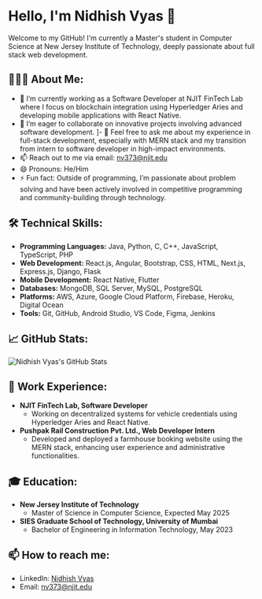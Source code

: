 # Hello, I'm Nidhish Vyas 👋

Welcome to my GitHub! I'm currently a Master's student in Computer Science at New Jersey Institute of Technology, deeply passionate about full stack web development.

## 👨🏻‍💻 About Me:
- 🔭 I’m currently working as a Software Developer at NJIT FinTech Lab where I focus on blockchain integration using Hyperledger Aries and developing mobile applications with React Native.
- 👯 I’m eager to collaborate on innovative projects involving advanced software development.
]- 💬 Feel free to ask me about my experience in full-stack development, especially with MERN stack and my transition from intern to software developer in high-impact environments.
- 📫 Reach out to me via email: [nv373@njit.edu](mailto:nv373@njit.edu)
- 😄 Pronouns: He/Him
- ⚡ Fun fact: Outside of programming, I’m passionate about problem solving and have been actively involved in competitive programming and community-building through technology.


## 🛠 Technical Skills:
- **Programming Languages:** Java, Python, C, C++, JavaScript, TypeScript, PHP
- **Web Development:** React.js, Angular, Bootstrap, CSS, HTML, Next.js, Express.js, Django, Flask
- **Mobile Development:** React Native, Flutter
- **Databases:** MongoDB, SQL Server, MySQL, PostgreSQL
- **Platforms:** AWS, Azure, Google Cloud Platform, Firebase, Heroku, Digital Ocean
- **Tools:** Git, GitHub, Android Studio, VS Code, Figma, Jenkins

## 📈 GitHub Stats:
![Nidhish Vyas's GitHub Stats](https://github-readme-stats.vercel.app/api?username=NidhishVyas&show_icons=true&theme=vue)

## 💼 Work Experience:
- **NJIT FinTech Lab, Software Developer**
  - Working on decentralized systems for vehicle credentials using Hyperledger Aries and React Native.
- **Pushpak Rail Construction Pvt. Ltd., Web Developer Intern**
  - Developed and deployed a farmhouse booking website using the MERN stack, enhancing user experience and administrative functionalities.

## 🎓 Education:
- **New Jersey Institute of Technology**
  - Master of Science in Computer Science, Expected May 2025
- **SIES Graduate School of Technology, University of Mumbai**
  - Bachelor of Engineering in Information Technology, May 2023

## 📫 How to reach me:
- LinkedIn: [Nidhish Vyas](https://www.linkedin.com/in/nidhish-vyas/)
- Email: [nv373@njit.edu](mailto:nv373@njit.edu)
